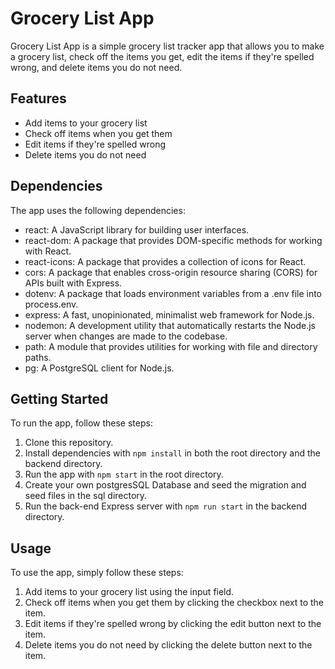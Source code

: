 # Grocery List App

Grocery List App is a simple grocery list tracker app that allows you to make a grocery list, check off the items you get, edit the items if they're spelled wrong, and delete items you do not need. 

## Features

- Add items to your grocery list
- Check off items when you get them
- Edit items if they're spelled wrong
- Delete items you do not need

## Dependencies

The app uses the following dependencies:

- react: A JavaScript library for building user interfaces.
- react-dom: A package that provides DOM-specific methods for working with React.
- react-icons: A package that provides a collection of icons for React.
- cors: A package that enables cross-origin resource sharing (CORS) for APIs built with Express.
- dotenv: A package that loads environment variables from a .env file into process.env.
- express: A fast, unopinionated, minimalist web framework for Node.js.
- nodemon: A development utility that automatically restarts the Node.js server when changes are made to the codebase.
- path: A module that provides utilities for working with file and directory paths.
- pg: A PostgreSQL client for Node.js.

## Getting Started

To run the app, follow these steps:

1. Clone this repository.
2. Install dependencies with `npm install` in both the root directory and the backend directory.
3. Run the app with `npm start` in the root directory.
4. Create your own postgresSQL Database and seed the migration and seed files in the sql directory.
5. Run the back-end Express server with `npm run start` in the backend directory.

## Usage

To use the app, simply follow these steps:

1. Add items to your grocery list using the input field.
2. Check off items when you get them by clicking the checkbox next to the item.
3. Edit items if they're spelled wrong by clicking the edit button next to the item.
4. Delete items you do not need by clicking the delete button next to the item.

<!-- ## Contributing

Contributions are welcome! If you'd like to contribute to the project, please follow these steps:

1. Fork the repo
2. Create a new branch (`git checkout -b feature/your-feature-name`)
3. Make your changes
4. Commit your changes (`git commit -m "Add some feature"`)
5. Push to the branch (`git push origin feature/your-feature-name`)
6. Create a new pull request -->